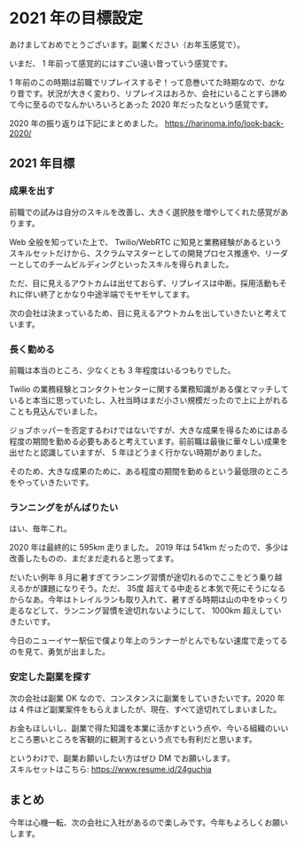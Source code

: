 # 2021 年の目標設定

あけましておめでとうございます。副業ください（お年玉感覚で）。

いまだ、 1 年前って感覚的にはすごい遠い昔っていう感覚です。

1 年前のこの時期は前職でリプレイスするぞ！って息巻いてた時期なので、かなり昔です。状況が大きく変わり、リプレイスはおろか、会社にいることすら諦めて今に至るのでなんかいろいろとあった 2020 年だったなという感覚です。

2020 年の振り返りは下記にまとめました。
https://harinoma.info/look-back-2020/

## 2021 年目標

### 成果を出す

前職での試みは自分のスキルを改善し、大きく選択肢を増やしてくれた感覚があります。 

Web 全般を知っていた上で、 Twilio/WebRTC に知見と業務経験があるというスキルセットだけから、スクラムマスターとしての開発プロセス推進や、リーダーとしてのチームビルディングといったスキルを得られました。

ただ、目に見えるアウトカムは出せておらず、リプレイスは中断。採用活動もそれに伴い終了とかなり中途半端でモヤモヤしてます。

次の会社は決まっているため、目に見えるアウトカムを出していきたいと考えています。

### 長く勤める

前職は本当のところ、少なくとも 3 年程度はいるつもりでした。

Twilio の業務経験とコンタクトセンターに関する業務知識がある僕とマッチしていると本当に思っていたし、入社当時はまだ小さい規模だったので上に上がれることも見込んでいました。

ジョブホッパーを否定するわけではないですが、大きな成果を得るためにはある程度の期間を勤める必要もあると考えています。前前職は最後に華々しい成果を出せたと認識していますが、 5 年ほどうまく行かない時期がありました。

そのため、大きな成果のために、ある程度の期間を勤めるという最低限のところをやっていきたいです。

### ランニングをがんばりたい

はい、毎年これ。

2020 年は最終的に 595km 走りました。 2019 年は 541km だったので、多少は改善したものの、まだまだ走れると思ってます。

だいたい例年 8 月に暑すぎてランニング習慣が途切れるのでここをどう乗り越えるかが課題になりそう。ただ、 35度 超えてる中走ると本気で死にそうになるからなあ。今年はトレイルランも取り入れて、暑すぎる時期は山の中をゆっくり走るなどして、ランニング習慣を途切れないようにして、 1000km 超えしていきたいです。

今日のニューイヤー駅伝で僕より年上のランナーがとんでもない速度で走ってるのを見て、勇気が出ました。

### 安定した副業を探す

次の会社は副業 OK なので、コンスタンスに副業をしていきたいです。2020 年は 4 件ほど副業案件をもらえましたが、現在、すべて途切れてしまいました。

お金もほしいし、副業で得た知識を本業に活かすという点や、今いる組織のいいところ悪いところを客観的に観測するという点でも有利だと思います。

というわけで、副業お願いしたい方はぜひ DM でお願いします。  
スキルセットはこちら: https://www.resume.id/24guchia

## まとめ

今年は心機一転、次の会社に入社があるので楽しみです。今年もよろしくお願いします。